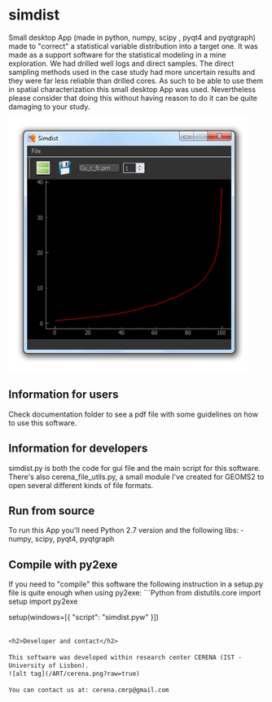 # simdist
Small desktop App (made in python, numpy, scipy , pyqt4 and pyqtgraph) made to "correct" a statistical variable distribution into a target one. It was made as a support software for the statistical modeling in a mine exploration. We had drilled well logs and direct samples. The direct sampling methods used in the case study had more uncertain results and they were far less reliable than drilled cores. As such to be able to use them in spatial characterization this small desktop App was used. Nevertheless please consider that doing this without having reason to do it can be quite damaging to your study.

![alt tag](/ART/simdist.png?raw=true)

<h2>Information for users</h2>
Check documentation folder to see a pdf file with some guidelines on how to use this software.

<h2>Information for developers</h2>
simdist.py is both the code for gui file and the main script for this software. There's also cerena_file_utils.py, a small module I've created for GEOMS2 to open several different kinds of file formats.

<h2>Run from source</h2>
To run this App you'll need Python 2.7 version and the following libs:
- numpy, scipy, pyqt4, pyqtgraph

<h2>Compile with py2exe</h2>
If you need to "compile" this software the following instruction in a setup.py file is quite enough when using py2exe:
```Python
from distutils.core import setup
import py2exe

setup(windows=[{
            "script": "simdist.pyw"
        }])
```

<h2>Developer and contact</h2>

This software was developed within research center CERENA (IST - University of Lisbon).
![alt tag](/ART/cerena.png?raw=true)

You can contact us at: cerena.cmrp@gmail.com
